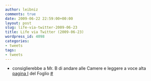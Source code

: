 ```yaml
---
author: leibniz
comments: true
date: 2009-06-22 22:59:00+00:00
layout: post
slug: life-via-twitter-2009-06-23
title: Life via Twitter (2009-06-23)
wordpress_id: 4098
categories:
- tweets
tags:
- tweets
---
```



	
  * consiglierebbe a Mr. B di andare alle Camere e leggere a voce alta [pagina I](http://altrimondi.gazzetta.it/2009/06/ancora-un-sogno-il-discorso-di.html) del Foglio [#](http://twitter.com/leibniz/statuses/2276137248)


